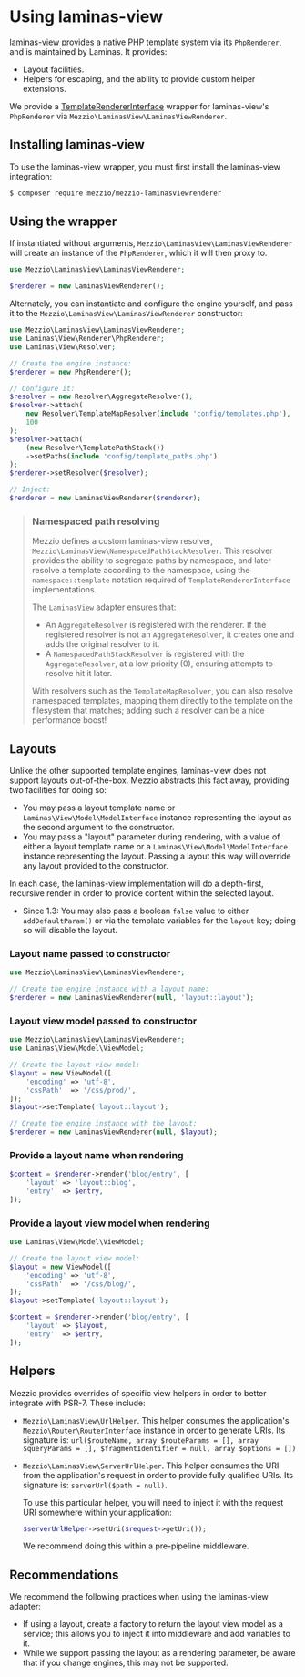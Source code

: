 # Using laminas-view

[laminas-view](https://github.com/laminas/laminas-view) provides a native PHP
template system via its `PhpRenderer`, and is maintained by Laminas. It
provides:

- Layout facilities.
- Helpers for escaping, and the ability to provide custom helper extensions.

We provide a [TemplateRendererInterface](interface.md) wrapper for laminas-view's
`PhpRenderer` via `Mezzio\LaminasView\LaminasViewRenderer`.

## Installing laminas-view

To use the laminas-view wrapper, you must first install the laminas-view integration:

```bash
$ composer require mezzio/mezzio-laminasviewrenderer
```

## Using the wrapper

If instantiated without arguments, `Mezzio\LaminasView\LaminasViewRenderer` will create
an instance of the `PhpRenderer`, which it will then proxy to.

```php
use Mezzio\LaminasView\LaminasViewRenderer;

$renderer = new LaminasViewRenderer();
```

Alternately, you can instantiate and configure the engine yourself, and pass it
to the `Mezzio\LaminasView\LaminasViewRenderer` constructor:

```php
use Mezzio\LaminasView\LaminasViewRenderer;
use Laminas\View\Renderer\PhpRenderer;
use Laminas\View\Resolver;

// Create the engine instance:
$renderer = new PhpRenderer();

// Configure it:
$resolver = new Resolver\AggregateResolver();
$resolver->attach(
    new Resolver\TemplateMapResolver(include 'config/templates.php'),
    100
);
$resolver->attach(
    (new Resolver\TemplatePathStack())
    ->setPaths(include 'config/template_paths.php')
);
$renderer->setResolver($resolver);

// Inject:
$renderer = new LaminasViewRenderer($renderer);
```

> ### Namespaced path resolving
>
> Mezzio defines a custom laminas-view resolver,
> `Mezzio\LaminasView\NamespacedPathStackResolver`. This resolver
> provides the ability to segregate paths by namespace, and later resolve a
> template according to the namespace, using the `namespace::template` notation
> required of `TemplateRendererInterface` implementations.
>
> The `LaminasView` adapter ensures that:
>
> - An `AggregateResolver` is registered with the renderer. If the registered
>   resolver is not an `AggregateResolver`, it creates one and adds the original
>   resolver to it.
> - A `NamespacedPathStackResolver` is registered with the `AggregateResolver`, at
>   a low priority (0), ensuring attempts to resolve hit it later.
>
> With resolvers such as the `TemplateMapResolver`, you can also resolve
> namespaced templates, mapping them directly to the template on the filesystem
> that matches; adding such a resolver can be a nice performance boost!

## Layouts

Unlike the other supported template engines, laminas-view does not support layouts
out-of-the-box. Mezzio abstracts this fact away, providing two facilities
for doing so:

- You may pass a layout template name or `Laminas\View\Model\ModelInterface`
  instance representing the layout as the second argument to the constructor.
- You may pass a "layout" parameter during rendering, with a value of either a
  layout template name or a `Laminas\View\Model\ModelInterface`
  instance representing the layout. Passing a layout this way will override any
  layout provided to the constructor.

In each case, the laminas-view implementation will do a depth-first, recursive
render in order to provide content within the selected layout.

- Since 1.3: You may also pass a boolean `false` value to either
  `addDefaultParam()` or via the template variables for the `layout` key; doing
  so will disable the layout.

### Layout name passed to constructor

```php
use Mezzio\LaminasView\LaminasViewRenderer;

// Create the engine instance with a layout name:
$renderer = new LaminasViewRenderer(null, 'layout::layout');
```

### Layout view model passed to constructor

```php
use Mezzio\LaminasView\LaminasViewRenderer;
use Laminas\View\Model\ViewModel;

// Create the layout view model:
$layout = new ViewModel([
    'encoding' => 'utf-8',
    'cssPath'  => '/css/prod/',
]);
$layout->setTemplate('layout::layout');

// Create the engine instance with the layout:
$renderer = new LaminasViewRenderer(null, $layout);
```

### Provide a layout name when rendering

```php
$content = $renderer->render('blog/entry', [
    'layout' => 'layout::blog',
    'entry'  => $entry,
]);
```

### Provide a layout view model when rendering

```php
use Laminas\View\Model\ViewModel;

// Create the layout view model:
$layout = new ViewModel([
    'encoding' => 'utf-8',
    'cssPath'  => '/css/blog/',
]);
$layout->setTemplate('layout::layout');

$content = $renderer->render('blog/entry', [
    'layout' => $layout,
    'entry'  => $entry,
]);
```

## Helpers

Mezzio provides overrides of specific view helpers in order to better
integrate with PSR-7. These include:

- `Mezzio\LaminasView\UrlHelper`. This helper consumes the
  application's `Mezzio\Router\RouterInterface` instance in order
  to generate URIs. Its signature is:
  `url($routeName, array $routeParams = [], array $queryParams = [], $fragmentIdentifier = null, array $options = [])`
- `Mezzio\LaminasView\ServerUrlHelper`. This helper consumes the
  URI from the application's request in order to provide fully qualified URIs.
  Its signature is: `serverUrl($path = null)`.

  To use this particular helper, you will need to inject it with the request URI
  somewhere within your application:

  ```php
  $serverUrlHelper->setUri($request->getUri());
  ```

  We recommend doing this within a pre-pipeline middleware.

## Recommendations

We recommend the following practices when using the laminas-view adapter:

- If using a layout, create a factory to return the layout view model as a
  service; this allows you to inject it into middleware and add variables to it.
- While we support passing the layout as a rendering parameter, be aware that if
  you change engines, this may not be supported.
